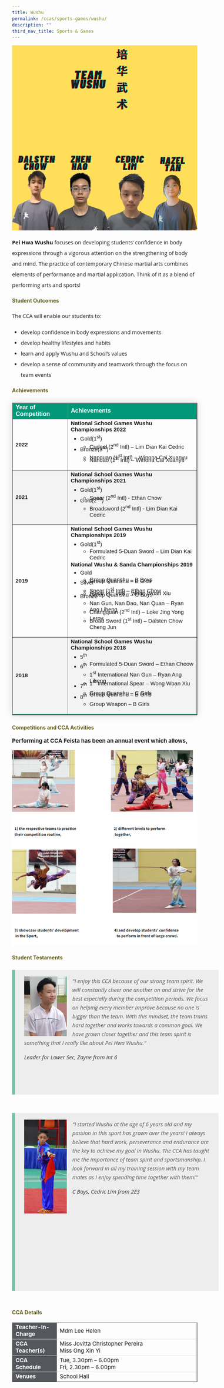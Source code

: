 ```yaml
---
title: Wushu
permalink: /ccas/sports-games/wushu/
description: ""
third_nav_title: Sports & Games
---
```

<img src="/images/wushu1.png">


<p style="font-size:14.5px; line-height:2;font-family:Open Sans;"><strong>Pei Hwa Wushu</strong> focuses on developing students&rsquo; confidence in body expressions through a vigorous attention on the strengthening of body and mind. The practice of contemporary Chinese martial arts combines elements of performance and martial application. Think of it as a blend of performing arts and sports!</p>

<h4 style="color:#635f1a;font-weight:bold">Student Outcomes</h4>

<p style="font-size:14.5px; line-height:2;margin-top:15px; font-family:Open Sans">The CCA will enable our students to:</p>

<ul style="margin-top:5px">
<li style="font-size:14.5px; line-height:2;font-family:Open Sans;"> develop confidence in body expressions and movements</li>
<li style="font-size:14.5px; line-height:2;font-family:Open Sans;"> develop healthy lifestyles and habits</li>
<li style="font-size:14.5px; line-height:2;font-family:Open Sans;"> learn and apply Wushu and School’s values</li>
<li style="font-size:14.5px; line-height:2;font-family:Open Sans;"> develop a sense of community and teamwork through the focus on team events</li>
</ul>
	
<h4 style="color:#635f1a;font-weight:bold">Achievements</h4>
<table border="1" style="border-collapse: collapse;margin: 25px 0;font-size:15px;font-family: sans-serif;box-shadow: 0 0 20px rgba(0, 0, 0, 0.15); width:100%;">
<thead style="background-color: #009879; font-weight: bold; font-size: 16px;">
<tr>
				<td style="text-align:left;color:white; width:30%">Year of Competition</td>
				<td style="text-align:left;color:white;">Achievements</td>
			</tr>
</thead>
	
<tbody>
<tr>
		<td><strong>2022</strong></td>
		<td style="font-size:15px;margin-bottom:-10px;">
			<strong>National School Games Wushu Championships 2022</strong>
			<br>
			<ul>
				<li style="font-size:15px;margin-bottom:-13px;margin-top:-10px;">Gold(1<sup>st</sup>)</li>
			    	<ul>
						<li style="font-size:15px;margin-bottom:-13px;margin-top:-10px;">Cudgel (2<sup>nd</sup> Intl) – Lim Dian Kai Cedric</li>
					</ul>
				<li style="font-size:15px;margin-bottom:-13px;margin-top:-10px;">Bronze(3<sup>rd</sup>)</li>
					<ul>
						<li style="font-size:15px;margin-bottom:-13px;margin-top:-10px;">Nanquan (1<sup>st</sup> Intl) – Winona Cai Xuanyu</li>
						<li style="font-size:15px;margin-bottom:5px;">Nandao (1<sup>st</sup> Intl) – Winona Cai Xuanyu</li>
					</ul>
			</ul>
		</td>
</tr>

<tr style="background-color:#f3f3f3;font-size:15px;">
		<td ><strong>2021</strong></td>
		<td style="font-size:15px;margin-bottom:-10px;">
			<strong>National School Games Wushu Championships 2021</strong>
			<br>
			<ul>
				<li style="font-size:15px;margin-bottom:-13px;margin-top:-10px;">Gold(1<sup>st</sup>)</li>
			    	<ul>
						<li style="font-size:15px;margin-bottom:-13px;margin-top:-10px;">Spear (2<sup>nd</sup> Intl) - Ethan Chow</li>
					</ul>
				<li style="font-size:15px;margin-bottom:-13px;margin-top:-10px;">Gold(2<sup>nd</sup>)</li>
					<ul>
						<li style="font-size:15px;margin-bottom:5px;margin-top:-10px;">Broadsword (2<sup>nd</sup> Intl) - Lim Dian Kai Cedric</li>
					</ul>
			</ul>
		</td>
</tr>
	
<tr>
		<td ><strong>2019</strong></td>
		<td style="font-size:15px;margin-bottom:-10px;">
			<strong>National School Games Wushu Championships 2019</strong>
		<br>
			<ul>
				<li style="font-size:15px;margin-bottom:-13px;margin-top:-10px;">Gold(1<sup>st</sup>)</li>
			    	<ul>
						<li style="font-size:15px;margin-bottom:-13px;margin-top:-10px;">Formulated 5-Duan Sword – Lim Dian Kai Cedric</li>
					</ul>
			</ul>
		<strong>National Wushu &amp; Sanda Championships 2019</strong>
		<br>
		<ul>
				<li style="font-size:15px;margin-bottom:-13px;margin-top:-10px;">Gold</li>
			    	<ul>
						<li style="font-size:15px;margin-bottom:-13px;margin-top:-10px;">Group Quanshu – B Boys</li>
						<li style="font-size:15px;margin-bottom:-13px;margin-top:-10px;">Group Quanshu – B Girls</li>
					</ul>
				<li style="font-size:15px;margin-bottom:-13px;margin-top:-10px;">Silver</li>
					<ul>
						<li style="font-size:15px;margin-bottom:-13px;margin-top:-10px;">Spear (1<sup>st</sup> Intl) – Ethan Chow</li>
						<li style="font-size:15px;margin-bottom:-13px;margin-top:-10px;">Spear (1<sup>st</sup> Intl) – Wong Woan Xiu</li>
						<li style="font-size:15px;margin-bottom:-13px;margin-top:-10px;">Group Quanshu – C Boys</li>
					</ul>
				<li style="font-size:15px;margin-bottom:-13px;margin-top:-10px;">Bronze</li>
					<ul>
						<li style="font-size:15px;margin-bottom:-13px;margin-top:-10px;">Nan Gun, Nan Dao, Nan Quan – Ryan Ang Liheng</li>
						<li style="font-size:15px;margin-bottom:-13px;margin-top:-10px;">Changquan (2<sup>nd</sup> Intl) – Loke Jing Yong Leroy</li>
						<li style="font-size:15px;margin-bottom:5px;margin-top:-10px;">Broad Sword (1<sup>st</sup> Intl) – Dalsten Chow Cheng Jun</li>
					</ul>
			</ul>
		</td>
</tr>
	
<tr style="border-bottom: 2px solid #009879; font-size:15px;background-color:#f3f3f3;">
		<td><strong>2018</strong></td>
		<td style="font-size:15px;margin-bottom:-10px;">
			<strong>National School Games Wushu Championships 2018</strong>
			<br>
			<ul>
				<li style="font-size:15px;margin-bottom:-13px;margin-top:-10px;">5<sup>th</sup></li>
			    	<ul>
						<li style="font-size:15px;margin-bottom:-13px;margin-top:-10px;">Formulated 5-Duan Sword – Ethan Cheow</li>
					</ul>
				<li style="font-size:15px;margin-bottom:-13px;margin-top:-10px;">6<sup>th</sup></li>
					<ul>
						<li style="font-size:15px;margin-bottom:-13px;margin-top:-10px;">1<sup>st</sup> International Nan Gun – Ryan Ang Liheng</li>
						<li style="font-size:15px;margin-bottom:-13px;margin-top:-10px;">1<sup>st</sup> International Spear – Wong Woan Xiu</li>
					</ul>
				<li style="font-size:15px;margin-bottom:-13px;margin-top:-10px;">7<sup>th</sup></li>
			    	<ul>
						<li style="font-size:15px;margin-bottom:-13px;margin-top:-10px;">Group Quanshu – C Girls</li>
						<li style="font-size:15px;margin-bottom:-13px;margin-top:-10px;">Group Quanshu – B Girls</li>
					</ul>
				<li style="font-size:15px;margin-bottom:-13px;margin-top:-10px;">8<sup>th</sup></li>
					<ul>
						<li style="font-size:15px;margin-bottom:5px;margin-top:-10px;">Group Weapon – B Girls</li>
					</ul>
			</ul>
		</td>
</tr>
									
</tbody>
</table>

<h4 style="color:#635f1a;font-weight:bold">Competitions and CCA Activities</h4>

<p style="font-size:15px;"><strong>Performing at CCA Feista has been an annual event which allows,&nbsp;</strong></p>

<img src="/images/wushu2.png">

<h4 style="color:#635f1a;font-weight:bold;margin-bottom:-25px;">Student Testaments</h4>
<blockquote style="font-size: 15px;width:100%;margin:50px auto;font-family:Open Sans;font-style:italic;color: #555555;padding:1.2em 25px 1.2em 25px;border-left:8px solid #78C0A8 ;line-height:1.6;position: relative;background:#EDEDED;">
	<img align="left" alt="" src="/images/wushu3.jpeg" style="width: 23%;margin-right:15px;">
	"I enjoy this CCA because of our strong team spirit. We will constantly cheer one another on and strive for the best especially during the competition periods. We focus on helping every member improve because no one is bigger than the team. With this mindset, the team trains hard together and works towards a common goal. We have grown closer together and this team spirit is something that I really like about Pei Hwa Wushu."
	<span style="display:block; color:#333333; margin-top:1em;font-size:15px;"><em>Leader for Lower Sec, Zayne from Int 6</em></span><br><br><br>
	
</blockquote>


<blockquote style="font-size: 15px;width:100%;margin:50px auto;font-family:Open Sans;font-style:italic;color: #555555;padding:1.2em 25px 1.2em 25px;border-left:8px solid #78C0A8 ;line-height:1.6;position: relative;background:#EDEDED;">
		<img align="left" alt="" src="/images/wushu4.jpg" style="width: 23%;margin-right:15px;">
	"I started Wushu at the age of 6 years old and my passion in this sport has grown over the years! I always believe that hard work, perseverance and endurance are the key to achieve my goal in Wushu. The CCA has taught me the importance of team spirit and sportsmanship. I look forward in all my training session with my team mates as I enjoy spending time together with them!"
 		 <span style="display:block; color:#333333; margin-top:1em;font-size:15px;"><em>C Boys, Cedric Lim from 2E3</em></span><br><br><br><br><br><br><br><br><br><br>
</blockquote>

<h4 style="color:#635f1a;font-weight:bold">CCA Details</h4>
<table border="1" style="width:100%;">
	<tbody>
		<tr>
			<td style="background-color: #54585d; font-weight: bold; font-size: 15px; border: 1px solid #54585d; color:white;border-bottom: 1px solid #dddddd;width:24%;">Teacher-In-Charge</td>
			<td style="border: 1px solid #dddfe1;font-size: 15px;">Mdm Lee Helen</td>
		</tr>

<tr>
			<td style="background-color: #54585d; font-weight: bold; font-size: 15px; border: 1px solid #54585d;border-bottom: 1px solid #dddddd; color:white;">CCA Teacher(s)</td>
			<td style="border: 1px solid #dddfe1;font-size: 15px;">Miss Jovitta Christopher Pereira<br>Miss Ong Xin Yi</td>
		</tr>

<tr>
			<td style="background-color: #54585d; font-weight: bold; font-size: 15px; border: 1px solid #54585d; color:white;border-bottom: 1px solid #dddddd;">CCA Schedule</td>
			<td style="border: 1px solid #dddfe1;font-size: 15px;">Tue, 3.30pm – 6.00pm<br>Fri, 2.30pm – 6.00pm</td>
		</tr>
		
<tr>
			<td style="background-color: #54585d; font-weight: bold; font-size: 15px; border: 1px solid #54585d; color:white;">Venues</td>
			<td style="border: 1px solid #dddfe1;font-size: 15px;">School Hall</td>
		</tr>
		
</tbody>
	</table>
